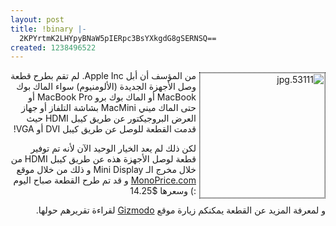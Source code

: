 ```yaml
---
layout: post
title: !binary |-
  2KPYrtmK2LHYpyBNaW5pIERpc3BsYXkgdG8gSERNSQ==
created: 1238496522
---
```

<p style="direction: rtl; text-align: right;"><img src="http://images.monoprice.com/productmediumimages/53111.jpg" width="200" height="200" alt="53111.jpg" style="float:right; margin-top:3px; margin-left:5px; border:1px #000000 dotted;" /></p>
<p style="direction: rtl; text-align: right;">من المؤسف أن أبل Apple Inc. لم تقم بطرح قطعة وصل الأجهزة الجديدة (الألومنيوم) سواء الماك بوك MacBook أو الماك بوك برو MacBook Pro أو حتى الماك ميني MacMini بشاشة التلفاز أو جهاز العرض البروجيكتور عن طريق كيبل HDMI حيث قدمت القطعة للوصل عن طريق كيبل DVI أو VGA!</p>
<p style="direction: rtl; text-align: right;">لكن ذلك لم يعد الخيار الوحيد الآن لأنه تم توفير قطعة لوصل الأجهزة هذه عن طريق كيبل HDMI من خلال مخرج الـ Mini Display و ذلك من خلال موقع <a href="http://www.monoprice.com/products/product.asp?c_id=104&amp;cp_id=10428&amp;cs_id=1042802&amp;p_id=5311&amp;seq=1&amp;format=2">MonoPrice.com</a> و قد تم طرح القطعة صباح اليوم :) وسعرها $14.25</p>
<p style="direction: rtl; text-align: right;">و لمعرفة المزيد عن القطعة يمكنكم زيارة موقع <a href="http://i.gizmodo.com/5187481/monoprice-mini-displayport+to+hdmi-adapter-hands+on-hd-itunes-now-plays-on-tvs">Gizmodo</a> لقراءة تقريرهم حولها.</p>
<p>&nbsp;</p>
<!--break-->
